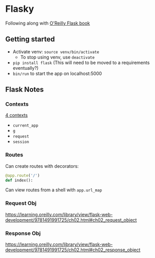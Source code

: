 # Flasky

Following along with [O'Reilly Flask book](https://learning.oreilly.com/library/view/flask-web-development/9781491991725/ch01.html#idm140583871764176)

## Getting started

- Activate venv: `source venv/bin/activate`
  - To stop using venv, use `deactivate`
- `pip install flask` (This will need to be moved to a requirements eventually?)
- `bin/run` to start the app on localhost:5000

## Flask Notes

### Contexts

[4 contexts](https://learning.oreilly.com/library/view/flask-web-development/9781491991725/ch02.html#ch02_context_globals)

- `current_app`
- `g`
- `request`
- `session`

### Routes

Can create routes with decorators:
```python
@app.route('/')
def index():
```

Can view routes from a shell with `app.url_map`

### Request Obj

https://learning.oreilly.com/library/view/flask-web-development/9781491991725/ch02.html#ch02_request_object

### Response Obj

https://learning.oreilly.com/library/view/flask-web-development/9781491991725/ch02.html#ch02_response_object
